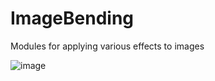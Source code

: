 # ImageBending
Modules for applying various effects to images

![image](https://github.com/user-attachments/assets/1df0dd0a-3edd-4729-b971-99b4c007c556)

